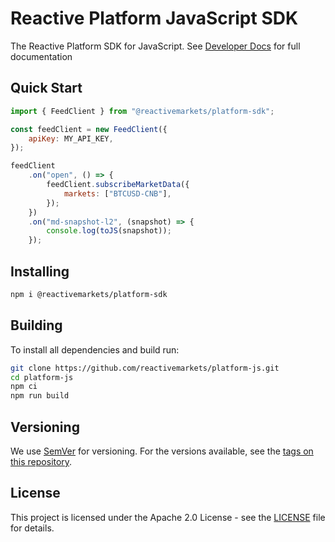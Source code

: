 # Reactive Platform JavaScript SDK

The Reactive Platform SDK for JavaScript. See [Developer Docs](https://reactivemarkets.github.io/developer/) for full documentation

## Quick Start

```js
import { FeedClient } from "@reactivemarkets/platform-sdk";

const feedClient = new FeedClient({
    apiKey: MY_API_KEY,
});

feedClient
    .on("open", () => {
        feedClient.subscribeMarketData({
            markets: ["BTCUSD-CNB"],
        });
    })
    .on("md-snapshot-l2", (snapshot) => {
        console.log(toJS(snapshot));
    });
```

## Installing

```bash
npm i @reactivemarkets/platform-sdk
```

## Building

To install all dependencies and build run:

```bash
git clone https://github.com/reactivemarkets/platform-js.git
cd platform-js
npm ci
npm run build
```

## Versioning

We use [SemVer](http://semver.org/) for versioning. For the versions available, see the [tags on
this repository](https://github.com/reactivemarkets/platform-js/tags).

## License

This project is licensed under the Apache 2.0 License - see the [LICENSE](LICENSE) file for
details.
